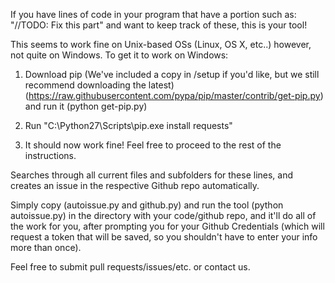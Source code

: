 If you have lines of code in your program that have a portion such as: "//TODO: Fix this part" and want to keep track of these, this is your tool!

This seems to work fine on Unix-based OSs (Linux, OS X, etc..) however, not quite on Windows.
To get it to work on Windows:

1. Download pip (We've included a copy in /setup if you'd like, but we still recommend downloading the latest) (https://raw.githubusercontent.com/pypa/pip/master/contrib/get-pip.py) and run it (python get-pip.py)

2. Run "C:\Python27\Scripts\pip.exe install requests"

3. It should now work fine! Feel free to proceed to the rest of the instructions.

Searches through all current files and subfolders for these lines, and creates an issue in the respective Github repo automatically. 

Simply copy (autoissue.py and github.py) and run the tool (python autoissue.py) in the directory with your code/github repo, and it'll do all of the work for you, after prompting you for your Github Credentials (which will request a token that will be saved, so you shouldn't have to enter your info more than once).

Feel free to submit pull requests/issues/etc. or contact us.
